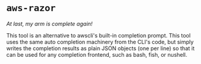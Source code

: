 # `aws-razor`

*At last, my arm is complete again!*

This tool is an alternative to awscli's built-in completion prompt. This tool
uses the same auto completion machinery from the CLI's code, but simply writes
the completion results as plain JSON objects (one per line) so that it can be
used for any completion frontend, such as bash, fish, or nushell.
